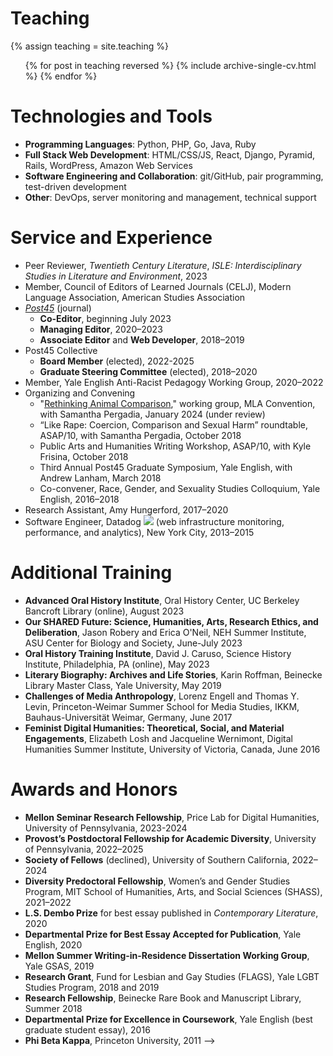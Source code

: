 <!-- ---
layout: archive
title: "CV"
permalink: /cv/
author_profile: true
redirect_from:
  - /resume
---

{% include base_path %}

Academic Appointments
======
* University of Pennsylvania
  - **Provost's Postdoctoral Fellow**, [Annenberg School for Communication](https://www.asc.upenn.edu/), 2022-present
  - **Postdoctoral Fellow** (by courtesy), [Program on Race, Science, & Society](https://prss.sas.upenn.edu/), 2023-present
* Massachusetts Institute of Technology, Women's and Gender Studies Program
  - **Visiting Scholar (Diversity Predoctoral Fellow)**, [School of Humanities, Arts, and Social Sciences](https://shass.mit.edu/academics/graduate/diversity-predoc/fellows), 2021–2022



Education
======
* Ph.D. in English, Yale University, 2022
* M.St. in English and American Studies, University of Oxford, 2012
* A.B. in English and Creative Writing, Princeton University, 2011

Publications
======
  <ul>{% for post in site.publications %}
    {% include archive-single-cv.html %}
  {% endfor %}</ul>

Manuscripts in Progress
======
- "Minor Theories of Everything: On Popular Science and Contemporary Fiction" (book manuscript)
- “Inventing Rape Ecology: Octavia E. Butler and the Sociobiology of Sexual Violence” (revising for resubmission to _PMLA_)
- “Nothing but Mammals: Feminism, Pornography, and the Sociobiology of Sexual Violence" (under review at _Representations_)


<!--
Talks
======
  <ul>{% for post in site.talks %}
    {% include archive-single-talk-cv.html %}
  {% endfor %}</ul>
-->

Teaching
======
  {% assign teaching = site.teaching %}
  <ul>{% for post in teaching reversed %}
    {% include archive-single-cv.html %}
  {% endfor %}</ul>

Technologies and Tools
======
- **Programming Languages**: Python, PHP, Go, Java, Ruby
- **Full Stack Web Development**: HTML/CSS/JS, React, Django, Pyramid, Rails, WordPress, Amazon Web Services
- **Software Engineering and Collaboration**: git/GitHub, pair programming, test-driven development
- **Other**: DevOps, server monitoring and management, technical support


Service and Experience
======
- Peer Reviewer, _Twentieth Century Literature_, _ISLE: Interdisciplinary Studies in Literature and Environment_, 2023
- Member, Council of Editors of Learned Journals (CELJ), Modern Language Association, American Studies Association
- <a href="https://post45.org">_Post45_</a> (journal)
  - **Co-Editor**, beginning July 2023
  - **Managing Editor**, 2020–2023
  - **Associate Editor** and **Web Developer**, 2018–2019
- Post45 Collective
  - **Board Member** (elected), 2022-2025
  - **Graduate Steering Committee** (elected), 2018–2020
- Member, Yale English Anti-Racist Pedagogy Working Group, 2020–2022
- Organizing and Convening
  - "[Rethinking Animal Comparison](https://call-for-papers.sas.upenn.edu/cfp/2023/02/09/mla-2024-rethinking-animal-comparison)," working group, MLA Convention, with Samantha Pergadia, January 2024 (under review)
  - “Like Rape: Coercion, Comparison and Sexual Harm” roundtable, ASAP/10, with Samantha Pergadia, October 2018
  - Public Arts and Humanities Writing Workshop, ASAP/10, with Kyle Frisina, October 2018
  - Third Annual Post45 Graduate Symposium, Yale English, with Andrew Lanham, March 2018
  - Co-convener, Race, Gender, and Sexuality Studies Colloquium, Yale English, 2016–2018
- Research Assistant, Amy Hungerford, 2017–2020
- Software Engineer, Datadog <img class="icon" src="../images/dd_icon_rgb.svg" /> (web infrastructure monitoring, performance, and analytics), New York City, 2013–2015

Additional Training
======
- **Advanced Oral History Institute**, Oral History Center, UC Berkeley Bancroft Library (online), August 2023
- **Our SHARED Future: Science, Humanities, Arts, Research Ethics, and Deliberation**, Jason Robery and Erica O'Neil, NEH Summer Institute, ASU Center for Biology and Society, June-July 2023
- **Oral History Training Institute**, David J. Caruso, Science History Institute, Philadelphia, PA (online), May 2023
- **Literary Biography: Archives and Life Stories**, Karin Roffman, Beinecke Library Master Class, Yale University, May 2019
- **Challenges of Media Anthropology**, Lorenz Engell and Thomas Y. Levin, Princeton-Weimar Summer School for Media Studies, IKKM, Bauhaus-Universität Weimar, Germany, June 2017
- **Feminist Digital Humanities: Theoretical, Social, and Material Engagements**, Elizabeth Losh and Jacqueline Wernimont, Digital Humanities Summer Institute, University of Victoria, Canada, June 2016

Awards and Honors
=====
- **Mellon Seminar Research Fellowship**, Price Lab for Digital Humanities, University of Pennsylvania, 2023-2024
- **Provost’s Postdoctoral Fellowship for Academic Diversity**, University of Pennsylvania, 2022–2025
- **Society of Fellows** (declined), University of Southern California, 2022–2024
- **Diversity Predoctoral Fellowship**, Women’s and Gender Studies Program, MIT School of Humanities, Arts, and Social Sciences (SHASS), 2021–2022
- **L.S. Dembo Prize** for best essay published in _Contemporary Literature_, 2020
- **Departmental Prize for Best Essay Accepted for Publication**, Yale English, 2020
- **Mellon Summer Writing-in-Residence Dissertation Working Group**, Yale GSAS, 2019
- **Research Grant**, Fund for Lesbian and Gay Studies (FLAGS), Yale LGBT Studies Program, 2018 and 2019
- **Research Fellowship**, Beinecke Rare Book and Manuscript Library, Summer 2018
- **Departmental Prize for Excellence in Coursework**, Yale English (best graduate student essay), 2016
- **Phi Beta Kappa**, Princeton University, 2011
 -->
